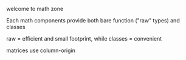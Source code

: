 welcome to math zone

Each math components provide both bare function ("raw" types) and classes

raw = efficient and small footprint, while classes = convenient

matrices use column-origin
